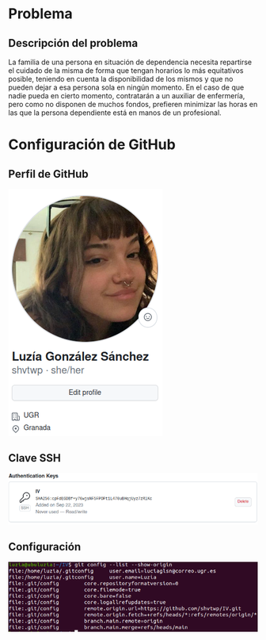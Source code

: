 # Problema

## Descripción del problema

La familia de una persona en situación de dependencia necesita repartirse el cuidado de la misma de forma que tengan horarios lo más equitativos posible, teniendo en cuenta la disponibilidad de los mismos y que no pueden dejar a esa persona sola en ningún momento. En el caso de que nadie pueda en cierto momento, contratarán a un auxiliar de enfermería, pero como no disponen de muchos fondos, prefieren minimizar las horas en las que la persona dependiente está en manos de un profesional.

# Configuración de GitHub

## Perfil de GitHub

![Profile Picture](docs/pfp.png)

## Clave SSH

![SSH Key](docs/sshkey.png)

## Configuración

![Configuración GH](docs/capturaiv.png)
